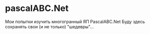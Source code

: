 # pascalABC.Net
Мои попытки изучить многогранный ЯП PascalABC.Net
Буду здесь сохранять свои (и не только) "шедевры"...
